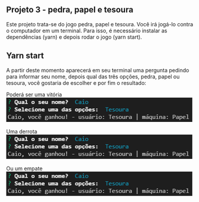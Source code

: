 ## Projeto 3 - pedra, papel e tesoura

Este projeto trata-se do jogo pedra, papel e tesoura. Você irá jogá-lo contra o computador em um terminal. Para isso, é necessário instalar as dependências (yarn) e depois rodar o jogo (yarn start).

## Yarn start

A partir deste momento aparecerá em seu terminal uma pergunta pedindo para informar seu nome, depois qual das três opções, pedra, papel ou tesoura, você gostaria de escolher e por fim o resultado:

Poderá ser uma vitória
![First Screen](https://github.com/CaioNoboa/3-gama-academy-projeto-3/blob/main/images/imagem-1.png)

Uma derrota
![Second Screen](https://github.com/CaioNoboa/3-gama-academy-projeto-3/blob/main/images/imagem-1.png)

Ou um empate
![Third Screen](https://github.com/CaioNoboa/3-gama-academy-projeto-3/blob/main/images/imagem-1.png)